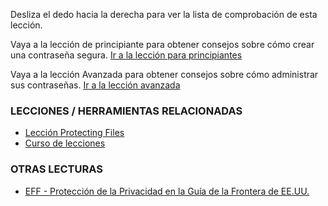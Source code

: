 [Title]: # (¿Y ahora qué?)
[Difficulty]: # (Experto)
[Order]: # (12)

Desliza el dedo hacia la derecha para ver la lista de comprobación de esta lección.

Vaya a la lección de principiante para obtener consejos sobre cómo crear una contraseña segura.
[Ir a la lección para principiantes](umbrella://lesson/passwords/0)

Vaya a la lección Avanzada para obtener consejos sobre cómo administrar sus contraseñas.
[Ir a la lección avanzada](umbrella://lesson/passwords/1)

### LECCIONES / HERRAMIENTAS RELACIONADAS
*	[Lección Protecting Files](umbrella://lesson/protect-files)
*	[Curso de lecciones](umbrella://lesson/journeys)

### OTRAS LECTURAS
*	[EFF - Protección de la Privacidad en la Guía de la Frontera de EE.UU.](https://www.eff.org/wp/defending-privacy-us-border-guide-travelers-carrying-digital-devices)